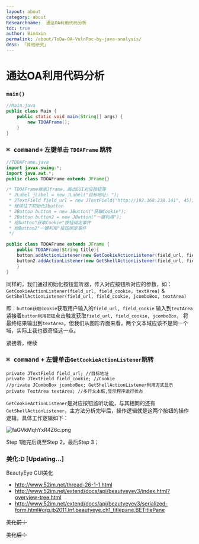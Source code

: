 ```yaml
---
layout: about
category: about
Researchname:  通达OA利用代码分析
toc: true
author: Bin4xin
permalink: /about/ToDa-OA-VulnPoc-by-java-analysis/
desc: 「其他研究」
---
```


# 通达OA利用代码分析

### `main()`
```java
//Main.java
public class Main {
    public static void main(String[] args) {
        new TDOAFrame();
    }
}
```
### <kbd>⌘ command</kbd>+ 左键单击 `TDOAFrame` 跳转<a href=""> <i class="fa fa-hand-o-down"></i></a>
```java
//TDOAFrame.java
import javax.swing.*;
import java.awt.*;
public class TDOAFrame extends JFrame{}

/* TDOAFrame继承Jframe，画出GUI对应按钮等
 * JLabel jLabel = new JLabel("目标地址: ");
 * JTextField field_url = new JTextField("http://192.168.238.141", 45);
 * 继续往下初始化Jbutton
 * JButton button = new JButton("获取Cookie");
 * JButton button2 = new JButton("一键利用");
 * 给button"获取Cookie"按钮绑定事件
 * 给Button2"一键利用"按钮绑定事件
 */

public class TDOAFrame extends JFrame {
    public TDOAFrame(String title){
    button.addActionListener(new GetCookieActionListener(field_url, field_cookie, textArea)); 
    button2.addActionListener(new GetShellActionListener(field_url, field_cookie, jcomboBox, textArea));
    }
}
```
同样的，我们通过初始化按钮监听器，传入对应按钮所对应的参数，如：
`GetCookieActionListener(field_url, field_cookie, textArea)` & `GetShellActionListener(field_url, field_cookie, jcomboBox, textArea)`

即：`button获取cookie`获取用户输入的`field_url, field_cookie` 输入到`textArea`<a href=""><i class="fa fa-hand-o-right"></i></a> 紧接着`button利用按钮`点击触发获取`field_url, field_cookie, jcomboBox`，
将最终结果输出到`textArea`，但我们从图形界面来看，两个文本域应该不是同一个域，实际上我也很奇怪这一点。

紧接着，继续

### <kbd>⌘ command</kbd> + 左键单击`GetCookieActionListener`跳转<a href=""> <i class="fa fa-hand-o-down"></i></a>

```
private JTextField field_url; //目标地址
private JTextField field_cookie; //Cookie
//private JComboBox jcomboBox; GetShellActionListener利用方式显示
private TextArea textArea; //多行文本框,显示程序运行状态
```

`GetCookieActionListener`是对应按钮监听功能，与其相同的还有`GetShellActionListener`，主方法分析完毕后，操作逻辑就是这两个按钮的操作逻辑，具体工作逻辑如下：

![faGVkMqhYxR4Z6c.png](https://image.yjs2635.xyz/images/2022/02/20/faGVkMqhYxR4Z6c.png)

Step 1跑完后跳至Step 2，最后Step 3；

### 美化:D [Updating...]

BeautyEye GUI美化

- http://www.52im.net/thread-26-1-1.html
- http://www.52im.net/extend/docs/api/beautyeyev3/index.html?overview-tree.html
- http://www.52im.net/extend/docs/api/beautyeyev3/serialized-form.html#org.jb2011.lnf.beautyeye.ch1_titlepane.BETitlePane

~~美化前：~~

~~美化后：~~

